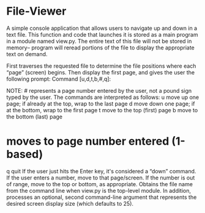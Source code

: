 # File-Viewer
A simple console application that allows users to navigate up and down in a text file. 
This function and code that launches it is stored as a main program in a module named view.py. The entire text of this file will not be stored in memory– program will reread portions of the file to display the appropriate text on demand.

First traverses the requested file to determine the file positions where each “page” (screen) begins. Then display the first page, and gives the user the following prompt: Command [u,d,t,b,#,q]:

NOTE: # represents a page number entered by the user, not a pound sign typed by the user.
The commands are interpreted as follows:
u move up one page; if already at the top, wrap to the last page
d move down one page; if at the bottom, wrap to the first page
t move to the top (first) page
b move to the bottom (last) page
# moves to page number entered (1-based)
q quit
If the user just hits the Enter key, it's considered a “down” command. If the user enters a number, move to that page/screen. If the number is out of range, move to the top or bottom, as appropriate. Obtains the file name from the command line when view.py is the top-level module. In addition, processes an optional, second command-line argument that represents the desired screen display size (which defaults to 25).
